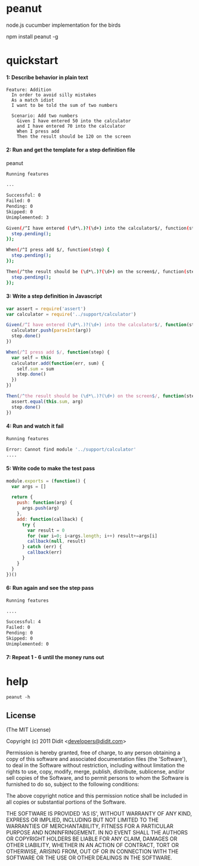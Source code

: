 
# peanut

  node.js cucumber implementation for the birds

  npm install peanut -g

# quickstart

#### 1: Describe behavior in plain text

```cucumber
Feature: Addition
  In order to avoid silly mistakes
  As a match idiot
  I want to be told the sum of two numbers

  Scenario: Add two numbers
    Given I have entered 50 into the calculator
    and I have entered 70 into the calculator
    When I press add
    Then the result should be 120 on the screen
```

#### 2: Run and get the template for a step definition file
peanut

```bash
Running features

...

Successful: 0
Failed: 0
Pending: 0
Skipped: 0
Unimplemented: 3

Given(/^I have entered (\d*\.)?(\d+) into the calculator$/, function(step, arg) {
  step.pending();
});

When(/^I press add $/, function(step) {
  step.pending();
});

Then(/^the result should be (\d*\.)?(\d+) on the screen$/, function(step, arg) {
  step.pending();
});
```

#### 3: Write a step definition in Javascript

```javascript
var assert = require('assert')
var calculator = require('../support/calculator')

Given(/^I have entered (\d*\.)?(\d+) into the calculator$/, function(step, arg) {
  calculator.push(parseInt(arg))
  step.done()
})

When(/^I press add $/, function(step) {
  var self = this
  calculator.add(function(err, sum) {
    self.sum = sum
    step.done()
  })
})

Then(/^the result should be (\d*\.)?(\d+) on the screen$/, function(step, arg) {
  assert.equal(this.sum, arg)
  step.done()
})
```

#### 4: Run and watch it fail

```bash
Running features

Error: Cannot find module '../support/calculator'
....
```

#### 5: Write code to make the test pass

```javascript
module.exports = (function() {
  var args = []

  return {
    push: function(arg) {
      args.push(arg)
    },
    add: function(callback) {
      try {
        var result = 0
        for (var i=0; i<args.length; i++) result+=args[i]
        callback(null, result)
      } catch (err) {
        callback(err)
      }
    }
  }
})()
```

#### 6: Run again and see the step pass

```bash
Running features

....

Successful: 4
Failed: 0
Pending: 0
Skipped: 0
Unimplemented: 0
```

#### 7: Repeat 1 - 6 until the money runs out

# help

    peanut -h

## License

(The MIT License)

Copyright (c) 2011 Didit &lt;developers@didit.com&gt;

Permission is hereby granted, free of charge, to any person obtaining
a copy of this software and associated documentation files (the
'Software'), to deal in the Software without restriction, including
without limitation the rights to use, copy, modify, merge, publish,
distribute, sublicense, and/or sell copies of the Software, and to
permit persons to whom the Software is furnished to do so, subject to
the following conditions:

The above copyright notice and this permission notice shall be
included in all copies or substantial portions of the Software.

THE SOFTWARE IS PROVIDED 'AS IS', WITHOUT WARRANTY OF ANY KIND,
EXPRESS OR IMPLIED, INCLUDING BUT NOT LIMITED TO THE WARRANTIES OF
MERCHANTABILITY, FITNESS FOR A PARTICULAR PURPOSE AND NONINFRINGEMENT.
IN NO EVENT SHALL THE AUTHORS OR COPYRIGHT HOLDERS BE LIABLE FOR ANY 
CLAIM, DAMAGES OR OTHER LIABILITY, WHETHER IN AN ACTION OF CONTRACT,
TORT OR OTHERWISE, ARISING FROM, OUT OF OR IN CONNECTION WITH THE 
SOFTWARE OR THE USE OR OTHER DEALINGS IN THE SOFTWARE.
